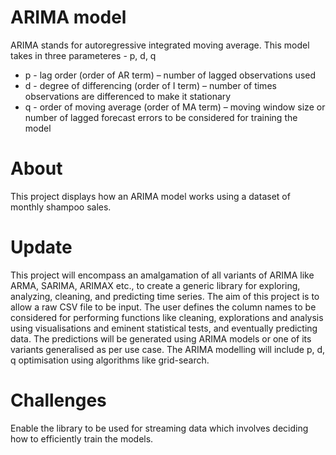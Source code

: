 # ARIMA model
ARIMA stands for autoregressive integrated moving average.
This model takes in three parameteres - p, d, q
 - p - lag order (order of AR term)  – number of lagged observations used
 - d - degree of differencing (order of I term) – number of times observations are differenced to make it stationary
 - q - order of moving average (order of MA term) – moving window size or number of lagged forecast errors to be considered for training the model

# About
This project displays how an ARIMA model works using a dataset of monthly shampoo sales.

# Update
This project will encompass an amalgamation of all variants of ARIMA like ARMA, SARIMA, ARIMAX etc., to create a generic library for exploring, analyzing, cleaning, and predicting time series.
The aim of this project is to allow a raw CSV file to be input. The user defines the column names to be considered for performing functions like cleaning, explorations and analysis using visualisations and eminent statistical tests, and eventually predicting data.
The predictions will be generated using ARIMA models or one of its variants generalised as per use case.
The ARIMA modelling will include p, d, q optimisation using algorithms like grid-search.

# Challenges
Enable the library to be used for streaming data which involves deciding how to efficiently train the models.
